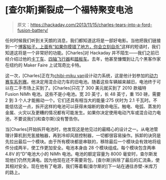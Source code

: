 # [查尔斯]撕裂成一个福特聚变电池

> 原文：<https://hackaday.com/2013/11/15/charles-tears-into-a-ford-fusion-battery/>

任何时候我们听到关天朗的消息，我们都知道这将是一部好电影。当他把我们链接到一个[博客帖子，上面有“如果你摸错了地方，你会立刻自杀”](http://www.etotheipiplusone.net/?p=3109)这样的短语时，我们知道这将是一个非常好的功能。[Charles]对 Hackaday 并不陌生——我们之前已经介绍过他的[卡丁车](http://hackaday.com/2013/10/27/charless-epic-total-recap-gokart-post/)、[四轴飞行器](http://hackaday.com/2011/07/19/one-really-big-quadcopter-that-is-following-in-the-steps-of-the-spruce-goose/)和[踏板车](http://hackaday.com/2010/07/08/wear-a-helmet-rollerblades-with-attitude/)。去年，他甚至慷慨到让几个黑客作家在纽约的 Maker Faire 上试驾奇比卡特。

这一次，[Charles]正在为[chibi-miku van](http://www.etotheipiplusone.net/?p=2990#ppprs)设计动力系统，这是他计划参加的[动力赛车系列赛](http://www.powerracingseries.org/)。他决定用混合动力车的旧电池。随着这些车辆越来越旧，电池终于可以在二手市场上买到了。[Charles]只花了 300 美元就买到了 2010 款福特 Fusion NiMh 电池。这些不是小电池。宽 20 英寸，长 48 英寸，重 150 磅，需要 2 到 3 个人才能搬动一个。它们还具有相当大的能量:275 伏时为 2.1 千瓦时。不能低估这一点，拆开这样的电池可以获得未熔断的致命电压。触电、电弧、蒸发的金属、火灾以及更糟的情况都有可能发生。如果你决定使用电动汽车或混合动力电池，不要说我们(和查尔斯)没有警告你。

当[Charles]开始拆开电池时，他发现这是他见过的最精心的设计之一。从电池管理计算机到充氢接触器，再到冷却风扇控制器，一切都很容易操作。拆卸的诀窍是先拉出最后一个模块。由于所有模块都是串联的，移除最后一个模块会有效地将组件分成两半，使工作更加安全。电池本身由 28 个模块组成。每个模块包含两串 4.8V 的“D”电池大小的 NiMh 电池。电池的额定容量为 8000 毫安时，查尔斯发现他们仍然充满电。因为他现在还不需要背包，[查尔斯]拆除了最后的汇流条，使其相对安全。现在他有了电源，我们等着看[查尔斯的]下一站在通往赤壁-米库万的路上。